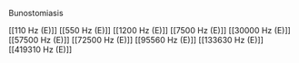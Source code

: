Bunostomiasis

[[110 Hz (E)]]
[[550 Hz (E)]]
[[1200 Hz (E)]]
[[7500 Hz (E)]]
[[30000 Hz (E)]]
[[57500 Hz (E)]]
[[72500 Hz (E)]]
[[95560 Hz (E)]]
[[133630 Hz (E)]]
[[419310 Hz (E)]]